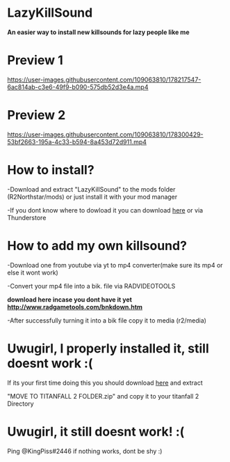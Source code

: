 # **LazyKillSound**
**An easier way to install new killsounds for lazy people like me**




# Preview 1

https://user-images.githubusercontent.com/109063810/178217547-6ac814ab-c3e6-49f9-b090-575db52d3e4a.mp4

# Preview 2 


https://user-images.githubusercontent.com/109063810/178300429-53bf2663-195a-4c33-b594-8a453d72d911.mp4


# How to install?
-Download and extract "LazyKillSound" to the mods folder (R2Northstar/mods) or just install it with your mod manager 

-If you dont know where to dowload it you can download [here](https://github.com/UwuGirl213/LazyKillSound/releases/download/Northstar_1.9.0/KINGPISS-LazyKillSound-1.0.6.zip) or via Thunderstore

# How to add my own killsound?
-Download one from youtube via yt to mp4 converter(make sure its mp4 or else it wont work)  


-Convert your mp4 file into a bik. file via RADVIDEOTOOLS 

**download here incase you dont have it yet http://www.radgametools.com/bnkdown.htm**


-After successfully turning it into a bik file copy it to media (r2/media)



# Uwugirl, I properly installed it, still doesnt work :(
If its your first time doing this you should download [here](https://github.com/UwuGirl213/LazyKillSound/releases/download/Northstar_1.9.0/MOVE.TO.TITANFALL.2.FOLDER.zip) and extract 

"MOVE TO TITANFALL 2 FOLDER.zip" and copy it to your titanfall 2 Directory


# Uwugirl, it still doesnt work! :(
Ping @KingPiss#2446 if nothing works, dont be shy :)

